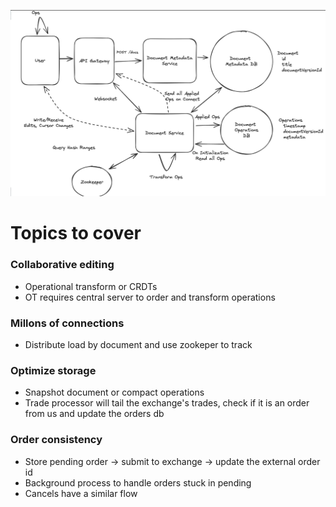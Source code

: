 ![Google Docs](images/google_docs.png)

# Topics to cover
### Collaborative editing
  - Operational transform or CRDTs
  - OT requires central server to order and transform operations

### Millons of connections
  - Distribute load by document and use zookeper to track

### Optimize storage
  - Snapshot document or compact operations
  - Trade processor will tail the exchange's trades, check if it is an order from us and update the orders db

### Order consistency
- Store pending order -> submit to exchange -> update the external order id
- Background process to handle orders stuck in pending
- Cancels have a similar flow
